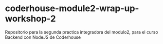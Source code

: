 # coderhouse-module2-wrap-up-workshop-2
Repositorio para la segunda practica integradora del modulo2, para el curso Backend con NodeJS de Coderhouse
